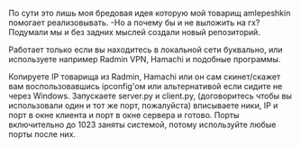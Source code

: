 
По сути это лишь моя бредовая идея которую мой товарищ amlepeshkin помогает реализовывать. -Но а почему бы и не выложить на гх? Подумали мы и без задних мыслей создали новый репозиторий.

Работает только если вы находитесь в локальной сети буквально, или используете например Radmin VPN, Hamachi и подобные программы.

Копируете IP товарища из Radmin, Hamachi или он сам скинет/скажет вам воспользовавшись ipconfig'ом или альтернативой если сидите не через Windows. Запускаете server.py и client.py, (договоритесь чтобы вы использовали один и тот же порт, пожалуйста) вписываете ники, IP и порт в окне клиента и порт в окне сервера и готово. 
Порты включительно до 1023 заняты системой, потому используйте любые порты после них.